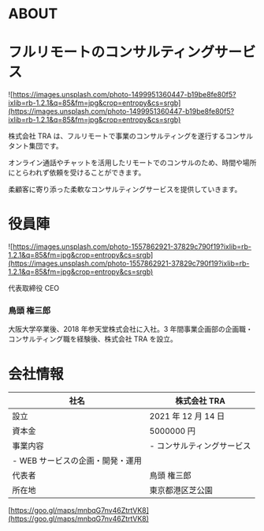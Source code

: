 # ABOUT

# フルリモートのコンサルティングサービス

![https://images.unsplash.com/photo-1499951360447-b19be8fe80f5?ixlib=rb-1.2.1&q=85&fm=jpg&crop=entropy&cs=srgb](https://images.unsplash.com/photo-1499951360447-b19be8fe80f5?ixlib=rb-1.2.1&q=85&fm=jpg&crop=entropy&cs=srgb)

株式会社 TRA は、フルリモートで事業のコンサルティングを遂行するコンサルタント集団です。

オンライン通話やチャットを活用したリモートでのコンサルのため、時間や場所にとらわれず依頼を受けることができます。

柔顧客に寄り添った柔軟なコンサルティングサービスを提供していきます。

# 役員陣

![https://images.unsplash.com/photo-1557862921-37829c790f19?ixlib=rb-1.2.1&q=85&fm=jpg&crop=entropy&cs=srgb](https://images.unsplash.com/photo-1557862921-37829c790f19?ixlib=rb-1.2.1&q=85&fm=jpg&crop=entropy&cs=srgb)

代表取締役 CEO

### 鳥頭 権三郎

大阪大学卒業後、2018 年参天堂株式会社に入社。3 年間事業企画部の企画職・コンサルティング職を経験後、株式会社 TRA を設立。

# 会社情報

| 社名                             | 株式会社 TRA               |
| -------------------------------- | -------------------------- |
| 設立                             | 2021 年 12 月 14 日        |
| 資本金                           | 5000000 円                 |
| 事業内容                         | - コンサルティングサービス |
| - WEB サービスの企画・開発・運用 |
| 代表者                           | 鳥頭 権三郎                |
| 所在地                           | 東京都港区芝公園           |

[https://goo.gl/maps/mnbqG7nv46ZtrtVK8](https://goo.gl/maps/mnbqG7nv46ZtrtVK8)
